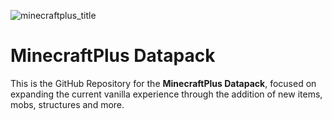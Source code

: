 ![minecraftplus_title](https://github.com/user-attachments/assets/dc14ee42-0518-4365-96ad-fe8060f07975)
# MinecraftPlus Datapack


This is the GitHub Repository for the **MinecraftPlus Datapack**, focused on expanding the current vanilla experience through the addition of new items, mobs, structures and more.
